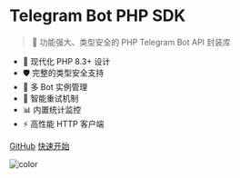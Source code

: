 # Telegram Bot PHP SDK

> 🤖 功能强大、类型安全的 PHP Telegram Bot API 封装库

- 🚀 现代化 PHP 8.3+ 设计
- 🛡️ 完整的类型安全支持
- 🤖 多 Bot 实例管理
- 🔄 智能重试机制
- 📊 内置统计监控
- ⚡ 高性能 HTTP 客户端

[GitHub](https://github.com/xbot-my/telegram-sdk)
[快速开始](guide/quick-start)

<!-- 背景图片 -->
![color](#f0f0f0)